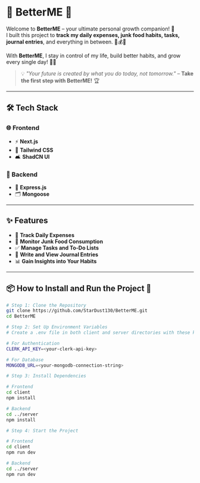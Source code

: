 # 🌟 **BetterME** 🌟  

Welcome to **BetterME** – your ultimate personal growth companion! 🚀  
I built this project to **track my daily expenses, junk food habits, tasks, journal entries**, and everything in between. 📝💰🍔  

With **BetterME**, I stay in control of my life, build better habits, and grow every single day! 🌱✨  

> 💡 *"Your future is created by what you do today, not tomorrow."* – **Take the first step with BetterME!** 🏆  

---

## 🛠️ **Tech Stack**  

### 🌐 Frontend  
- ⚡ **Next.js**  
- 🎨 **Tailwind CSS**  
- 🛋️ **ShadCN UI**  

### 🔧 Backend  
- 🚀 **Express.js**  
- 🗂️ **Mongoose**  

---

## ✨ **Features**  
- 💸 **Track Daily Expenses**  
- 🍕 **Monitor Junk Food Consumption**  
- ✅ **Manage Tasks and To-Do Lists**  
- 📔 **Write and View Journal Entries**  
- 📊 **Gain Insights into Your Habits**  

---

## 📦 **How to Install and Run the Project** 🚀  

```bash  
# Step 1: Clone the Repository  
git clone https://github.com/StarDust130/BetterME.git  
cd BetterME  

# Step 2: Set Up Environment Variables  
# Create a .env file in both client and server directories with these keys:  

# For Authentication  
CLERK_API_KEY=<your-clerk-api-key>  

# For Database  
MONGODB_URL=<your-mongodb-connection-string>  

# Step 3: Install Dependencies  

# Frontend  
cd client  
npm install  

# Backend  
cd ../server  
npm install  

# Step 4: Start the Project  

# Frontend  
cd client  
npm run dev  

# Backend  
cd ../server  
npm run dev  
